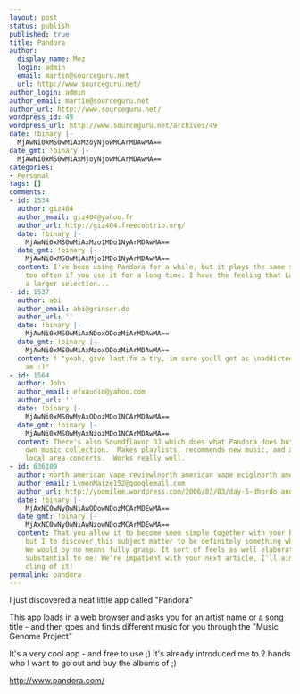 ```yaml
---
layout: post
status: publish
published: true
title: Pandora
author:
  display_name: Mez
  login: admin
  email: martin@sourceguru.net
  url: http://www.sourceguru.net/
author_login: admin
author_email: martin@sourceguru.net
author_url: http://www.sourceguru.net/
wordpress_id: 49
wordpress_url: http://www.sourceguru.net/archives/49
date: !binary |-
  MjAwNi0xMS0wMiAxMzoyNjowMCArMDAwMA==
date_gmt: !binary |-
  MjAwNi0xMS0wMiAxMjoyNjowMCArMDAwMA==
categories:
- Personal
tags: []
comments:
- id: 1534
  author: giz404
  author_email: giz404@yahoo.fr
  author_url: http://giz404.freecontrib.org/
  date: !binary |-
    MjAwNi0xMS0wMiAxMzo1MDo1NyArMDAwMA==
  date_gmt: !binary |-
    MjAwNi0xMS0wMiAxMjo1MDo1NyArMDAwMA==
  content: I've been using Pandora for a while, but it plays the same songs a bit
    too often if you use it for a long time. I have the feeling that Last.fm proposes
    a larger selection...
- id: 1537
  author: abi
  author_email: abi@grinser.de
  author_url: ''
  date: !binary |-
    MjAwNi0xMS0wMiAxNDoxODozMiArMDAwMA==
  date_gmt: !binary |-
    MjAwNi0xMS0wMiAxMzoxODozMiArMDAwMA==
  content: ! "yeah, give last.fm a try, im sure youll get as \naddicted to it as i
    am :)"
- id: 1564
  author: John
  author_email: efxaudio@yahoo.com
  author_url: ''
  date: !binary |-
    MjAwNi0xMS0wMyAxODozMDo1NCArMDAwMA==
  date_gmt: !binary |-
    MjAwNi0xMS0wMyAxNzozMDo1NCArMDAwMA==
  content: There's also Soundflavor DJ which does what Pandora does but from your
    own music collection.  Makes playlists, recommends new music, and also recommends
    local area concerts.  Works really well.
- id: 636109
  author: north american vape reviewlnorth american vape eciglnorth american vape
  author_email: LymonMaize152@googlemail.com
  author_url: http://yoomilee.wordpress.com/2006/03/03/day-5-dhordo-and-the-salt-desert/
  date: !binary |-
    MjAxNC0wNy0wNiAwODowNDozMCArMDEwMA==
  date_gmt: !binary |-
    MjAxNC0wNy0wNiAwNzowNDozMCArMDEwMA==
  content: That you allow it to become seem simple together with your business presentation
    but I to discover this subject matter to be definitely something which I do think
    We would by no means fully grasp. It sort of feels as well elaborate and also
    substantial to me. We're impatient with your next article, I'll aim to find the
    cling of it!
permalink: pandora
---
```

<p>I just discovered a neat little app called "Pandora"</p>
<p>This app loads in a web browser and asks you for an artist name or a song title - and then goes and finds different music for you through the "Music Genome Project"</p>
<p>It's a very cool app - and free to use ;) It's already introduced me to 2 bands who I want to go out and buy the albums of ;)</p>
<p><a href="http://www.pandora.com">http://www.pandora.com/</a></p>
